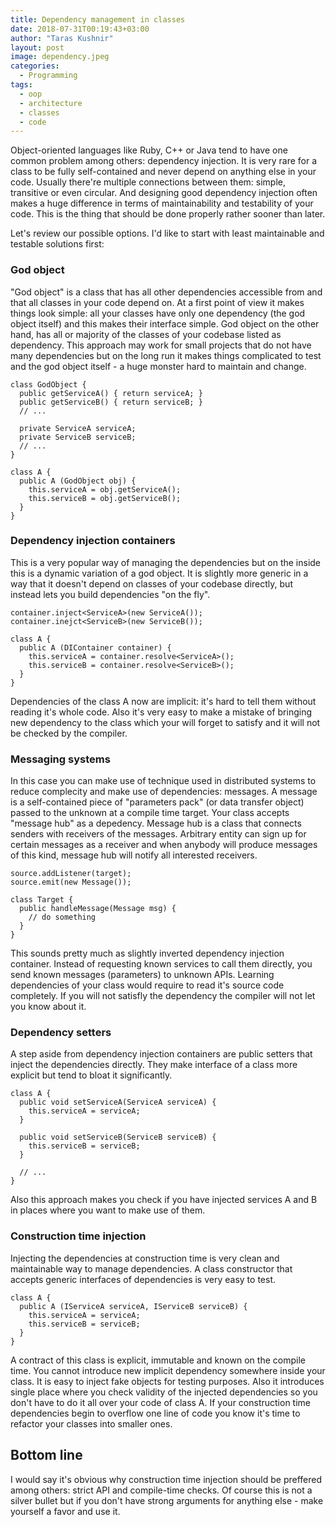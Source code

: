 ```yaml
---
title: Dependency management in classes
date: 2018-07-31T00:19:43+03:00
author: "Taras Kushnir"
layout: post
image: dependency.jpeg
categories:
  - Programming
tags:
  - oop
  - architecture
  - classes
  - code
---
```


Object-oriented languages like Ruby, C++ or Java tend to have one common problem among others: dependency injection. It is very rare for a class to be fully self-contained and never depend on anything else in your code. Usually there're multiple connections between them: simple, transitive or even circular. And designing good dependency injection often makes a huge difference in terms of maintainability and testability of your code. This is the thing that should be done properly rather sooner than later.

Let's review our possible options. I'd like to start with least maintainable and testable solutions first:

### God object

"God object" is a class that has all other dependencies accessible from and that all classes in your code depend on. At a first point of view it makes things look simple: all your classes have only one dependency (the god object itself) and this makes their interface simple. God object on the other hand, has all or majority of the classes of your codebase listed as dependency. This approach may work for small projects that do not have many dependencies but on the long run it makes things complicated to test and the god object itself - a huge monster hard to maintain and change.

```
class GodObject {
  public getServiceA() { return serviceA; }
  public getServiceB() { return serviceB; }
  // ...

  private ServiceA serviceA;
  private ServiceB serviceB;
  // ...
}

class A {
  public A (GodObject obj) {
    this.serviceA = obj.getServiceA();
    this.serviceB = obj.getServiceB();
  }
}
```

### Dependency injection containers

This is a very popular way of managing the dependencies but on the inside this is a dynamic variation of a god object. It is slightly more generic in a way that it doesn't depend on classes of your codebase directly, but instead lets you build dependencies "on the fly".

```
container.inject<ServiceA>(new ServiceA());
container.inejct<ServiceB>(new ServiceB());

class A {
  public A (DIContainer container) {
    this.serviceA = container.resolve<ServiceA>();
    this.serviceB = container.resolve<ServiceB>();
  }
}
```

Dependencies of the class A now are implicit: it's hard to tell them without reading it's whole code. Also it's very easy to make a mistake of bringing new dependency to the class which your will forget to satisfy and it will not be checked by the compiler.


### Messaging systems

In this case you can make use of technique used in distributed systems to reduce complecity and make use of dependencies: messages. A message is a self-contained piece of "parameters pack" (or data transfer object) passed to the unknown at a compile time target. Your class accepts "message hub" as a depedency. Message hub is a class that connects senders with receivers of the messages. Arbitrary entity can sign up for certain messages as a receiver and when anybody will produce messages of this kind, message hub will notify all interested receivers. 

```
source.addListener(target);
source.emit(new Message());

class Target {
  public handleMessage(Message msg) {
    // do something
  }
}
```

This sounds pretty much as slightly inverted dependency injection container. Instead of requesting known services to call them directly, you send known messages (parameters) to unknown APIs. Learning dependencies of your class would require to read it's source code completely. If you will not satisfly the dependency the compiler will not let you know about it. 


### Dependency setters

A step aside from dependency injection containers are public setters that inject the dependencies directly. They make interface of a class more explicit but tend to bloat it significantly.

```
class A {
  public void setServiceA(ServiceA serviceA) {
    this.serviceA = serviceA;
  }
  
  public void setServiceB(ServiceB serviceB) {
    this.serviceB = serviceB;
  }
  
  // ...
}
```

Also this approach makes you check if you have injected services A and B in places where you want to make use of them.

### Construction time injection

Injecting the dependencies at construction time is very clean and maintainable way to manage dependencies. A class constructor that accepts generic interfaces of dependencies is very easy to test.

```
class A {
  public A (IServiceA serviceA, IServiceB serviceB) {
    this.serviceA = serviceA;
    this.serviceB = serviceB;
  }
}
```

A contract of this class is explicit, immutable and known on the compile time. You cannot introduce new implicit dependency somewhere inside your class. It is easy to inject fake objects for testing purposes. Also it introduces single place where you check validity of the injected dependencies so you don't have to do it all over your code of class A. If your construction time dependencies begin to overflow one line of code you know it's time to refactor your classes into smaller ones.

## Bottom line

I would say it's obvious why construction time injection should be preffered among others: strict API and compile-time checks. Of course this is not a silver bullet but if you don't have strong arguments for anything else - make yourself a favor and use it.
